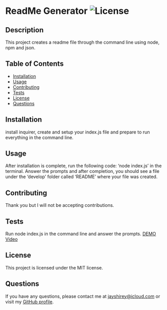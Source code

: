
# ReadMe Generator ![License](https://img.shields.io/badge/License-MIT-blue.svg)

## Description
This project creates a readme file through the command line using node, npm and json.

## Table of Contents
* [Installation](#installation)
* [Usage](#usage)
* [Contributing](#contributing)
* [Tests](#tests)
* [License](#license)
* [Questions](#questions)

## Installation
install inquirer, create and setup your index.js file and prepare to run everything in the command line.

## Usage
After installation is complete, run the following code: ‘node index.js’ in the terminal. Answer the prompts and after completion, you should see a file under the ‘develop’ folder called ‘README’ where your file was created. 

## Contributing
Thank you but I will not be accepting contributions.

## Tests
Run node index.js in the command line and answer the prompts.
[DEMO Video](https://drive.google.com/file/d/1IWsZbClkXHD9fHM_mGYds7UPqXMthB7r/view?usp=share_link)

## License
This project is licensed under the MIT license.

## Questions
If you have any questions, please contact me at jayshirey@icloud.com or visit my [GitHub profile](https://github.com/Jpshirey5).
